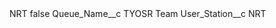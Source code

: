 <?xml version="1.0" encoding="UTF-8"?>
<CustomMetadata xmlns="http://soap.sforce.com/2006/04/metadata" xmlns:xsi="http://www.w3.org/2001/XMLSchema-instance" xmlns:xsd="http://www.w3.org/2001/XMLSchema">
    <label>NRT</label>
    <protected>false</protected>
    <values>
        <field>Queue_Name__c</field>
        <value xsi:type="xsd:string">TYOSR Team</value>
    </values>
    <values>
        <field>User_Station__c</field>
        <value xsi:type="xsd:string">NRT</value>
    </values>
</CustomMetadata>
